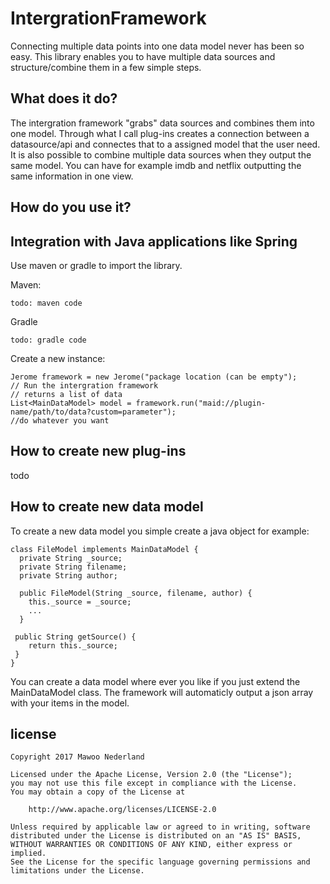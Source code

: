 # IntergrationFramework
Connecting multiple data points into one data model never has been so easy. This library enables you to have multiple data sources and structure/combine them in a few simple steps.

## What does it do?
The intergration framework "grabs" data sources and combines them into one model. Through what I call plug-ins creates a connection between a datasource/api and connectes that to a assigned model that the user need. It is also possible to combine multiple data sources when they output the same model. You can have for example imdb and netflix outputting the same information in one view.

## How do you use it?


## Integration with Java applications like Spring
Use maven or gradle to import the library.

Maven:
```
todo: maven code
```
Gradle
```
todo: gradle code
```
Create a new instance:
```
Jerome framework = new Jerome("package location (can be empty");
// Run the intergration framework
// returns a list of data
List<MainDataModel> model = framework.run("maid://plugin-name/path/to/data?custom=parameter");
//do whatever you want
```


## How to create new plug-ins
todo
## How to create new data model
To create a new data model you simple create a java object for example:
```
class FileModel implements MainDataModel {
  private String _source;
  private String filename;
  private String author;
  
  public FileModel(String _source, filename, author) {
    this._source = _source;
    ...
  }
  
 public String getSource() {
    return this._source;
 }
}
```
You can create a data model where ever you like if you just extend the MainDataModel class. The framework will automaticly output a json array with your items in the model.


## license 
```
Copyright 2017 Mawoo Nederland

Licensed under the Apache License, Version 2.0 (the "License");
you may not use this file except in compliance with the License.
You may obtain a copy of the License at

    http://www.apache.org/licenses/LICENSE-2.0

Unless required by applicable law or agreed to in writing, software
distributed under the License is distributed on an "AS IS" BASIS,
WITHOUT WARRANTIES OR CONDITIONS OF ANY KIND, either express or implied.
See the License for the specific language governing permissions and
limitations under the License.
```
